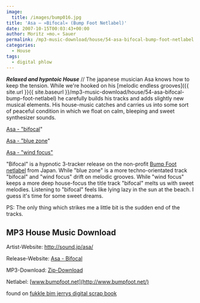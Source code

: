 ```yaml
---
image:
  title: /images/bump016.jpg
title: 'Asa – »Bifocal« (Bump Foot Netlabel)'
date: 2007-10-15T00:03:43+00:00
author: Moritz »mo.« Sauer
permalink: /mp3-music-download/house/54-asa-bifocal-bump-foot-netlabel
categories:
  - House
tags:
  - digital phlow
---
```

***Relaxed and hypntoic House*** // The japanese musician Asa knows how to keep the tension. While we're hooked on his [melodic endless grooves]({{ site.url }}{{ site.baseurl }}/mp3-music-download/house/54-asa-bifocal-bump-foot-netlabel) he carefully builds his tracks and adds slightly new musical elements. His house-music catches and carries us into some sort of peaceful condition in which we float on calm, bleeping and sweet synthesizer sounds.

[Asa - "bifocal](http://www.archive.org/download/bump016/bump016_01-asa-bifocal.mp3)"
  
[Asa - "blue zone](http://www.archive.org/download/bump016/bump016_02-asa-blue_zone.mp3)"
  
[Asa - "wind focus"](http://www.archive.org/download/bump016/bump016_03-asa-wind_focus.mp3)

<!--more-->

<!--adsense-->

"Bifocal" is a hypnotic 3-tracker release on the non-profit [Bump Foot netlabel](http://www.bumpfoot.net/) from Japan. While "blue zone" is a more techno-orientated track "bifocal" and "wind focus" drift on melodic grooves. While "wind focus" keeps a more deep house-focus the title track "bifocal" melts us with sweet melodies. Listening to "bifocal" feels like lying lazy in the sun at the beach. I guess it's time for some sweet dreams.

PS: The only thing which strikes me a little bit is the sudden end of the tracks.

## MP3 House Music Download

Artist-Website: <http://sound.jp/asa/>
  
Release-Website: [Asa - Bifocal](http://www.bumpfoot.net/bump016.html)
  
MP3-Download: [Zip-Download](http://www.archive.org/compress/bump016)
  
Netlabel: [www.bumpfoot.net](http://www.bumpfoot.net/)

found on [fukkle bim jerrys digital scrap book](http://www.abvmob.de/fukkle/asa-bifocal-ep/)